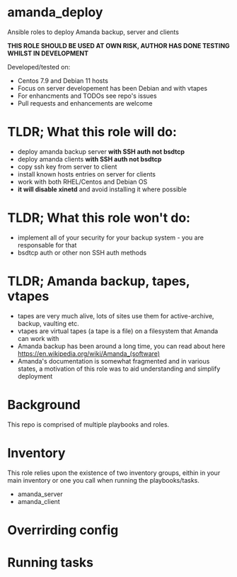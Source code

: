 # amanda_deploy
Ansible roles to deploy Amanda backup, server and clients


**THIS ROLE SHOULD BE USED AT OWN RISK, AUTHOR HAS DONE TESTING WHILST IN DEVELOPMENT**<br>

Developed/tested on:
- Centos 7.9 and Debian 11 hosts
- Focus on server developement has been Debian and with vtapes
- For enhancments and TODOs see repo's issues
- Pull requests and enhancements are welcome

# TLDR; What this role will do:

- deploy amanda backup server **with SSH auth not bsdtcp**
- deploy amanda clients **with SSH auth not bsdtcp**
- copy ssh key from server to client
- install known hosts entries on server for clients
- work with both RHEL/Centos and Debian OS
- **it will disable xinetd** and avoid installing it where possible

# TLDR; What this role won't do:

- implement all of your security for your backup system - you are responsable for that
- bsdtcp auth or other non SSH auth methods

# TLDR; Amanda backup, tapes, vtapes

- tapes are very much alive, lots of sites use them for active-archive, backup, vaulting etc.
- vtapes are virtual tapes (a tape is a file) on a filesystem that Amanda can work with
- Amanda backup has been around a long time, you can read about here https://en.wikipedia.org/wiki/Amanda_(software)
- Amanda's documentation is somewhat fragmented and in various states, a motivation of this role was to aid understanding and simplify deployment


# Background

This repo is comprised of multiple playbooks and roles.







# Inventory

This role relies upon the existence of two inventory groups, eithin in your main inventory or one you call when running the playbooks/tasks.
- amanda_server
- amanda_client


# Overrirding config


# Running tasks



